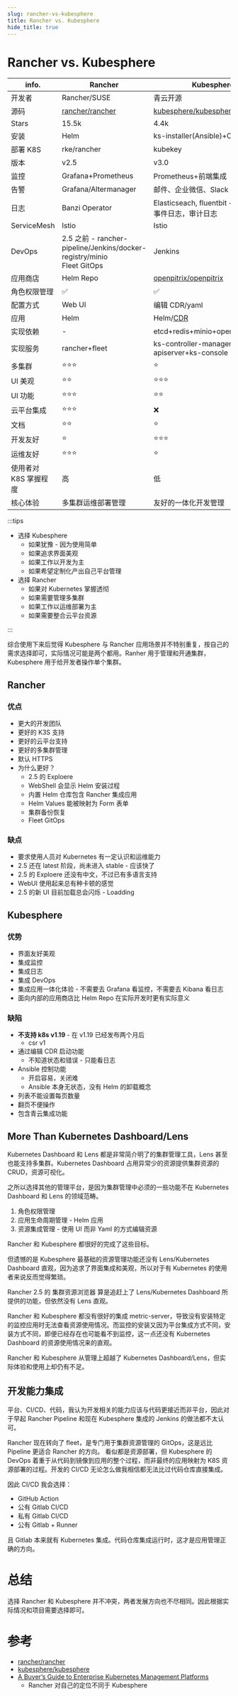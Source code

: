 ```yaml
---
slug: rancher-vs-kubesphere
title: Rancher vs. Kubesphere
hide_title: true
---
```


# Rancher vs. Kubesphere

| info.                 | Rancher                                                                    | Kubesphere                                                        |
| --------------------- | -------------------------------------------------------------------------- | ----------------------------------------------------------------- |
| 开发者                | Rancher/SUSE                                                               | 青云开源                                                          |
| 源码                  | [rancher/rancher](https://github.com/rancher/rancher)                      | [kubesphere/kubesphere](https://github.com/kubesphere/kubesphere) |
| Stars                 | 15.5k                                                                      | 4.4k                                                              |
| 安装                  | Helm                                                                       | ks-installer(Ansible)+CDR                                         |
| 部署 K8S              | rke/rancher                                                                | kubekey                                                           |
| 版本                  | v2.5                                                                       | v3.0                                                              |
| 监控                  | Grafana+Prometheus                                                         | Prometheus+前端集成                                               |
| 告警                  | Grafana/Altermanager                                                       | 邮件、企业微信、Slack                                             |
| 日志                  | Banzi Operator                                                             | Elasticseach, fluentbit + 前端集成<br/>事件日志，审计日志                                          |
| ServiceMesh           | Istio                                                                      | Istio                                                             |
| DevOps                | 2.5 之前 - rancher-pipeline/Jenkins/docker-registry/minio<br/>Fleet GitOps | Jenkins                                                           |
| 应用商店              | Helm Repo                                                                  | [openpitrix/openpitrix](https://github.com/openpitrix/openpitrix) |
| 角色权限管理          | ✅                                                                         | ✅                                                                |
| 配置方式              | Web UI                                                                     | 编辑 CDR/yaml                                                     |
| 应用                  | Helm                                                                       | Helm/[CDR](https://github.com/kubernetes-sigs/application)        |
| 实现依赖              | -                                                                          | etcd+redis+minio+openldap+mysql                                   |
| 实现服务              | rancher+fleet                                                              | ks-controller-manager+ks-apiserver+ks-console                     |
| 多集群                | ⭐️⭐️⭐️                                                                  | ⭐️                                                               |
| UI 美观               | ⭐️⭐️                                                                     | ⭐️⭐️⭐️                                                         |
| UI 功能               | ⭐️⭐️⭐️                                                                  | ⭐️⭐️                                                            |
| 云平台集成            | ⭐️⭐️⭐️                                                                  | ❌                                                                |
| 文档                  | ⭐️⭐️                                                                     | ⭐️                                                               |
| 开发友好              | ⭐️                                                                        | ⭐️⭐️⭐️                                                         |
| 运维友好              | ⭐️⭐️⭐️                                                                  | ⭐️                                                               |
| 使用者对 K8S 掌握程度 | 高                                                                         | 低                                                                |
| 核心体验              | 多集群运维部署管理                                                         | 友好的一体化开发管理                                              |

<!-- more -->

:::tips

- 选择 Kubesphere
  - 如果犹豫 - 因为使用简单
  - 如果追求界面美观
  - 如果工作以开发为主
  - 如果希望定制化产出自己平台管理
- 选择 Rancher
  - 如果对 Kubernetes 掌握透彻
  - 如果需要管理多集群
  - 如果工作以运维部署为主
  - 如果需要整合云平台资源

:::

综合使用下来后觉得 Kubesphere 与 Rancher 应用场景并不特别重复，按自己的需求选择即可，实际情况可能是两个都用。Ranher 用于管理和开通集群，Kubesphere 用于给开发者操作单个集群。

## Rancher

### 优点

- 更大的开发团队
- 更好的 K3S 支持
- 更好的云平台支持
- 更好的多集群管理
- 默认 HTTPS
- 为什么更好？
  - 2.5 的 Exploere
  - WebShell 会显示 Helm 安装过程
  - 内置 Helm 仓库包含 Rancher 集成应用
  - Helm Values 能被映射为 Form 表单
  - 集群备份恢复
  - Fleet GitOps

### 缺点

- 要求使用人员对 Kubernetes 有一定认识和运维能力
- 2.5 还在 latest 阶段，尚未进入 stable - 应该快了
- 2.5 的 Exploere 还没有中文，不过已有多语言支持
- WebUI 使用起来总有种卡顿的感觉
- 2.5 的新 UI 目前加载总会闪烁 - Loadding

## Kubesphere

### 优势

- 界面友好美观
- 集成监控
- 集成日志
- 集成 DevOps
- 集成应用一体化体验 - 不需要去 Grafana 看监控，不需要去 Kibana 看日志
- 面向内部的应用商店比 Helm Repo 在实际开发时更有实际意义

### 缺陷

- **不支持 k8s v1.19** - 在 v1.19 已经发布两个月后
  - csr v1
- 通过编辑 CDR 启动功能
  - 不知道状态和错误 - 只能看日志
- Ansible 控制功能
  - 开启容易，关闭难
  - Ansible 本身无状态，没有 Helm 的卸载概念
- 列表不能设置每页数量
- 翻页不便操作
- 包含青云集成功能

## More Than Kubernetes Dashboard/Lens

Kubernetes Dashboard 和 Lens 都是非常简介明了的集群管理工具，Lens 甚至也能支持多集群。Kubernetes Dashboard 占用异常少的资源提供集群资源的 CRUD，资源可视化。

之所以选择其他的管理平台，是因为集群管理中必须的一些功能不在 Kubernetes Dashboard 和 Lens 的领域范畴。

1. 角色权限管理
1. 应用生命周期管理 - Helm 应用
1. 资源集成管理 - 使用 UI 而非 Yaml 的方式编辑资源

Rancher 和 Kubesphere 都很好的完成了这些目标。

但遗憾的是 Kubesphere 最基础的资源管理功能还没有 Lens/Kubernetes Dashboard 直观，因为追求了界面集成和美观，所以对于有 Kubernetes 的使用者来说反而觉得繁琐。

Rancher 2.5 的 集群资源浏览器 算是追赶上了 Lens/Kubernetes Dashboard 所提供的功能，但依然没有 Lens 直观。

Rancher 和 Kubesphere 都没有很好的集成 metric-server，导致没有安装特定的监控应用时无法查看资源使用情况。而监控的安装又因为平台集成方式不同，安装方式不同，即便已经存在也可能看不到监控，这一点还没有 Kubernetes Dashboard 的资源使用情况来的直观。

Rancher 和 Kubesphere 从管理上超越了 Kubernetes Dashboard/Lens，但实际体验和使用上却仍有不足。

## 开发能力集成

平台、CI/CD、代码，我认为开发相关的能力应该与代码更接近而非平台，因此对于早起 Rancher Pipeline 和现在 Kubesphere 集成的 Jenkins 的做法都不太认可。

Rancher 现在转向了 fleet，是专门用于集群资源管理的 GitOps，这是远比 Pipeline 更适合 Rancher 的方向。
看似都是资源部署，但 Kubesphere 的 DevOps 着重于从代码到镜像到应用的整个过程，而非最终的应用映射为 K8S 资源部署的过程。开发的 CI/CD 无论怎么做我相信都无法比过代码仓库直接集成。

因此 CI/CD 我会选择：

- GitHub Action
- 公有 Gitlab CI/CD
- 私有 Gitlab CI/CD
- 公有 Gitlab + Runner

且 Gitlab 本来就有 Kubernetes 集成。代码仓库集成运行时，这才是应用管理正确的方向。

# 总结

选择 Rancher 和 Kubesphere 并不冲突，两者发展方向也不尽相同。因此根据实际情况和项目需要选择即可。

# 参考

- [rancher/rancher](https://github.com/rancher/rancher)
- [kubesphere/kubesphere](https://github.com/kubesphere/kubesphere)
- [A Buyer’s Guide to Enterprise Kubernetes Management Platforms](https://info.rancher.com/hubfs/eBooks,%20reports,%20and%20whitepapers/%5BBuyers%20Guide%5D%20Rancher,%20Openshift,%20Tanzu,%20Anthos%2020200911.pdf)
  - Rancher 对自己的定位不同于 Kubesphere
